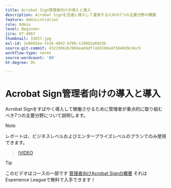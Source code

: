 ```yaml
---
title: Acrobat Sign管理者向けの導入と導入
description: Acrobat Signを迅速に導入して運用するための7つの主要分野の概要
feature: Administration
role: Admin
level: Beginner
jira: KT-4967
thumbnail: 33657.jpg
exl-id: 1e8603ee-fe16-4842-bf0b-1190b5a69d3b
source-git-commit: 452299b2b786beab9df7a5019da4f3840d9cdec9
workflow-type: tm+mt
source-wordcount: '80'
ht-degree: 0%

---
```


# Acrobat Sign管理者向けの導入と導入

Acrobat Signをすばやく導入して稼働させるために管理者が重点的に取り組むべき7つの主要分野について説明します。

>[!NOTE]
>
>レポートは、ビジネスレベルおよびエンタープライズレベルのプランでのみ使用できます。

>[!VIDEO](https://video.tv.adobe.com/v/33657?quality=12&learn=on&hidetitle=true)

>[!TIP]
>
>このビデオはコースの一部です [管理者向けAcrobat Signの概要](https://experienceleague.adobe.com/?recommended=Sign-A-1-2020.2) それはExperience Leagueで無料で入手できます！
